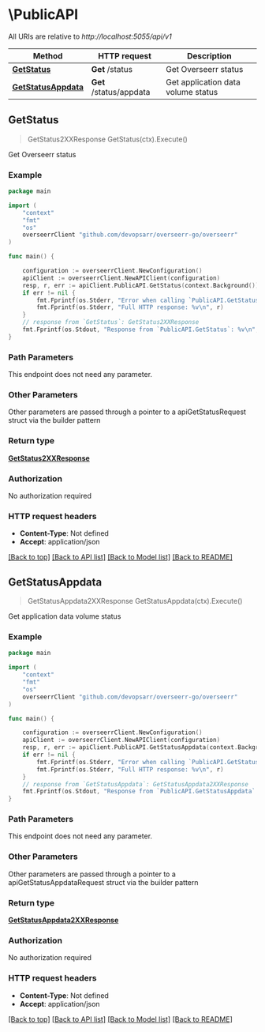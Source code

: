 # \PublicAPI

All URIs are relative to *http://localhost:5055/api/v1*

Method | HTTP request | Description
------------- | ------------- | -------------
[**GetStatus**](PublicAPI.md#GetStatus) | **Get** /status | Get Overseerr status
[**GetStatusAppdata**](PublicAPI.md#GetStatusAppdata) | **Get** /status/appdata | Get application data volume status



## GetStatus

> GetStatus2XXResponse GetStatus(ctx).Execute()

Get Overseerr status



### Example

```go
package main

import (
	"context"
	"fmt"
	"os"
	overseerrClient "github.com/devopsarr/overseerr-go/overseerr"
)

func main() {

	configuration := overseerrClient.NewConfiguration()
	apiClient := overseerrClient.NewAPIClient(configuration)
	resp, r, err := apiClient.PublicAPI.GetStatus(context.Background()).Execute()
	if err != nil {
		fmt.Fprintf(os.Stderr, "Error when calling `PublicAPI.GetStatus``: %v\n", err)
		fmt.Fprintf(os.Stderr, "Full HTTP response: %v\n", r)
	}
	// response from `GetStatus`: GetStatus2XXResponse
	fmt.Fprintf(os.Stdout, "Response from `PublicAPI.GetStatus`: %v\n", resp)
}
```

### Path Parameters

This endpoint does not need any parameter.

### Other Parameters

Other parameters are passed through a pointer to a apiGetStatusRequest struct via the builder pattern


### Return type

[**GetStatus2XXResponse**](GetStatus2XXResponse.md)

### Authorization

No authorization required

### HTTP request headers

- **Content-Type**: Not defined
- **Accept**: application/json

[[Back to top]](#) [[Back to API list]](../README.md#documentation-for-api-endpoints)
[[Back to Model list]](../README.md#documentation-for-models)
[[Back to README]](../README.md)


## GetStatusAppdata

> GetStatusAppdata2XXResponse GetStatusAppdata(ctx).Execute()

Get application data volume status



### Example

```go
package main

import (
	"context"
	"fmt"
	"os"
	overseerrClient "github.com/devopsarr/overseerr-go/overseerr"
)

func main() {

	configuration := overseerrClient.NewConfiguration()
	apiClient := overseerrClient.NewAPIClient(configuration)
	resp, r, err := apiClient.PublicAPI.GetStatusAppdata(context.Background()).Execute()
	if err != nil {
		fmt.Fprintf(os.Stderr, "Error when calling `PublicAPI.GetStatusAppdata``: %v\n", err)
		fmt.Fprintf(os.Stderr, "Full HTTP response: %v\n", r)
	}
	// response from `GetStatusAppdata`: GetStatusAppdata2XXResponse
	fmt.Fprintf(os.Stdout, "Response from `PublicAPI.GetStatusAppdata`: %v\n", resp)
}
```

### Path Parameters

This endpoint does not need any parameter.

### Other Parameters

Other parameters are passed through a pointer to a apiGetStatusAppdataRequest struct via the builder pattern


### Return type

[**GetStatusAppdata2XXResponse**](GetStatusAppdata2XXResponse.md)

### Authorization

No authorization required

### HTTP request headers

- **Content-Type**: Not defined
- **Accept**: application/json

[[Back to top]](#) [[Back to API list]](../README.md#documentation-for-api-endpoints)
[[Back to Model list]](../README.md#documentation-for-models)
[[Back to README]](../README.md)


